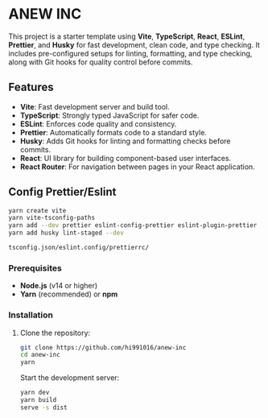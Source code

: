 # ANEW INC

This project is a starter template using **Vite**, **TypeScript**, **React**, **ESLint**, **Prettier**, and **Husky** for fast development, clean code, and type checking. It includes pre-configured setups for linting, formatting, and type checking, along with Git hooks for quality control before commits.

## Features

- **Vite**: Fast development server and build tool.
- **TypeScript**: Strongly typed JavaScript for safer code.
- **ESLint**: Enforces code quality and consistency.
- **Prettier**: Automatically formats code to a standard style.
- **Husky**: Adds Git hooks for linting and formatting checks before commits.
- **React**: UI library for building component-based user interfaces.
- **React Router**: For navigation between pages in your React application.

## Config Prettier/Eslint

```bash
yarn create vite
yarn vite-tsconfig-paths
yarn add --dev prettier eslint-config-prettier eslint-plugin-prettier
yarn add husky lint-staged --dev

tsconfig.json/eslint.config/prettierrc/
```

### Prerequisites

- **Node.js** (v14 or higher)
- **Yarn** (recommended) or **npm**

### Installation

1. Clone the repository:

   ```bash
   git clone https://github.com/hi991016/anew-inc
   cd anew-inc
   yarn
   ```

   Start the development server:

   ```bash
   yarn dev
   yarn build
   serve -s dist
   ```
